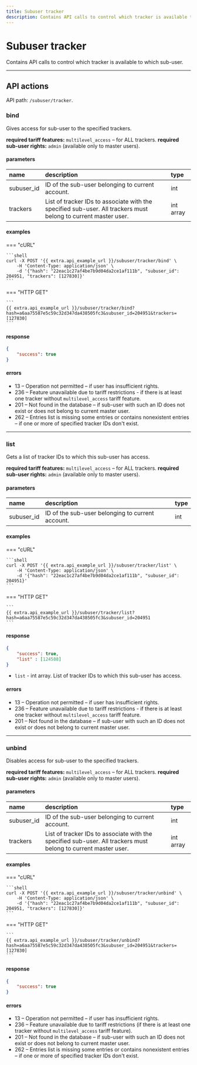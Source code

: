 ```yaml
---
title: Subuser tracker
description: Contains API calls to control which tracker is available to which sub-user.
---
```


# Subuser tracker

Contains API calls to control which tracker is available to which sub-user.

***

## API actions

API path: `/subuser/tracker`.

### bind

Gives access for sub-user to the specified trackers.

**required tariff features:** `multilevel_access` – for ALL trackers.
**required sub-user rights:** `admin` (available only to master users).

#### parameters

| name       | description                                                                                                    | type      |
|:-----------|:---------------------------------------------------------------------------------------------------------------|:----------|
| subuser_id | ID of the sub-user belonging to current account.                                                               | int       |
| trackers   | List of tracker IDs to associate with the specified sub-user. All trackers must belong to current master user. | int array |

#### examples

=== "cURL"

    ```shell
    curl -X POST '{{ extra.api_example_url }}/subuser/tracker/bind' \
        -H 'Content-Type: application/json' \
        -d '{"hash": "22eac1c27af4be7b9d04da2ce1af111b", "subuser_id": 204951, "trackers": [127830]}'
    ```
    
=== "HTTP GET"

    ```
    {{ extra.api_example_url }}/subuser/tracker/bind?hash=a6aa75587e5c59c32d347da438505fc3&subuser_id=204951&trackers=[127830]
    ```

#### response

```json
{
    "success": true
}
```

#### errors

* 13 – Operation not permitted – if user has insufficient rights.
* 236 – Feature unavailable due to tariff restrictions - if there is at least one tracker without `multilevel_access` tariff feature.
* 201 – Not found in the database – if sub-user with such an ID does not exist or does not belong to current master user.
* 262 – Entries list is missing some entries or contains nonexistent entries – if one or more of specified tracker IDs don't exist.

***

### list

Gets a list of tracker IDs to which this sub-user has access.

**required tariff features:** `multilevel_access` – for ALL trackers.
**required sub-user rights:** `admin` (available only to master users).

#### parameters

| name       | description                                      | type |
|:-----------|:-------------------------------------------------|:-----|
| subuser_id | ID of the sub-user belonging to current account. | int  |

#### examples

=== "cURL"

    ```shell
    curl -X POST '{{ extra.api_example_url }}/subuser/tracker/list' \
        -H 'Content-Type: application/json' \
        -d '{"hash": "22eac1c27af4be7b9d04da2ce1af111b", "subuser_id": 204951}'
    ```
    
=== "HTTP GET"

    ```
    {{ extra.api_example_url }}/subuser/tracker/list?hash=a6aa75587e5c59c32d347da438505fc3&subuser_id=204951
    ```

#### response

```json
{
    "success": true,
    "list" : [124588]
}
```

* `list` - int array. List of tracker IDs to which this sub-user has access.

#### errors

* 13 – Operation not permitted – if user has insufficient rights.
* 236 – Feature unavailable due to tariff restrictions - if there is at least one tracker without `multilevel_access` tariff feature.
* 201 – Not found in the database – if sub-user with such an ID does not exist or does not belong to current master user.

***

### unbind

Disables access for sub-user to the specified trackers.

**required tariff features:** `multilevel_access` – for ALL trackers.
**required sub-user rights:** `admin` (available only to master users).

#### parameters

| name       | description                                                                                                    | type      |
|:-----------|:---------------------------------------------------------------------------------------------------------------|:----------|
| subuser_id | ID of the sub-user belonging to current account.                                                               | int       |
| trackers   | List of tracker IDs to associate with the specified sub-user. All trackers must belong to current master user. | int array |

#### examples

=== "cURL"

    ```shell
    curl -X POST '{{ extra.api_example_url }}/subuser/tracker/unbind' \
        -H 'Content-Type: application/json' \
        -d '{"hash": "22eac1c27af4be7b9d04da2ce1af111b", "subuser_id": 204951, "trackers": [127830]}'
    ```
    
=== "HTTP GET"

    ```
    {{ extra.api_example_url }}/subuser/tracker/unbind?hash=a6aa75587e5c59c32d347da438505fc3&subuser_id=204951&trackers=[127830]
    ```

#### response

```json
{
    "success": true
}
```

#### errors

* 13 – Operation not permitted – if user has insufficient rights.
* 236 – Feature unavailable due to tariff restrictions (if there is at least one tracker without `multilevel_access` tariff feature).
* 201 – Not found in the database – if sub-user with such an ID does not exist or does not belong to current master user.
* 262 – Entries list is missing some entries or contains nonexistent entries – if one or more of specified tracker IDs don't exist.
